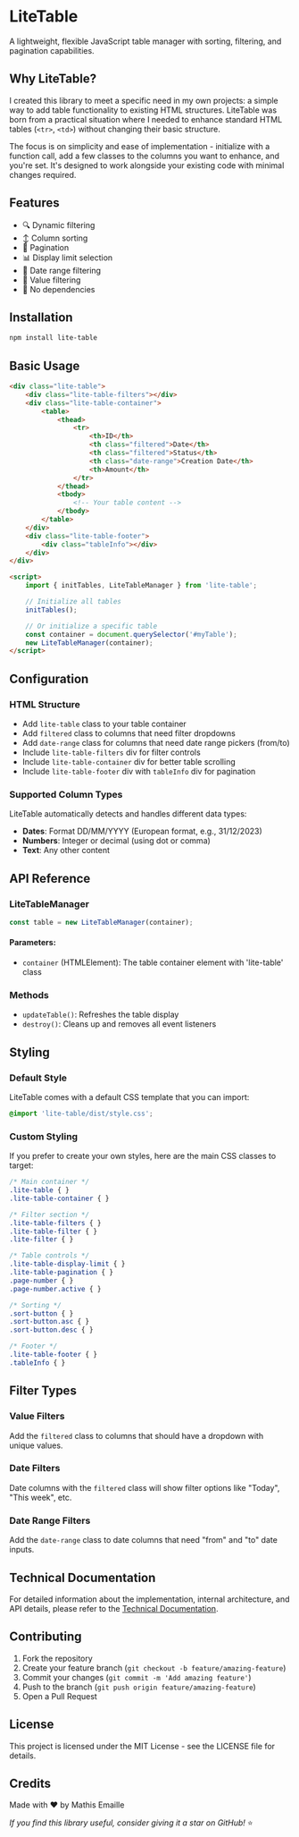 # LiteTable

A lightweight, flexible JavaScript table manager with sorting, filtering, and pagination capabilities.

## Why LiteTable?

I created this library to meet a specific need in my own projects: a simple way to add table functionality to existing HTML structures. LiteTable was born from a practical situation where I needed to enhance standard HTML tables (`<tr>`, `<td>`) without changing their basic structure.

The focus is on simplicity and ease of implementation - initialize with a function call, add a few classes to the columns you want to enhance, and you're set. It's designed to work alongside your existing code with minimal changes required.

## Features

- 🔍 Dynamic filtering
- ↕️ Column sorting
- 📄 Pagination
- 📊 Display limit selection
- 📅 Date range filtering
- 🎯 Value filtering
- 🚀 No dependencies

## Installation

```bash
npm install lite-table
```

## Basic Usage

```html
<div class="lite-table">
    <div class="lite-table-filters"></div>
    <div class="lite-table-container">
        <table>
            <thead>
                <tr>
                    <th>ID</th>
                    <th class="filtered">Date</th>
                    <th class="filtered">Status</th>
                    <th class="date-range">Creation Date</th>
                    <th>Amount</th>
                </tr>
            </thead>
            <tbody>
                <!-- Your table content -->
            </tbody>
        </table>
    </div>
    <div class="lite-table-footer">
        <div class="tableInfo"></div>
    </div>
</div>

<script>
    import { initTables, LiteTableManager } from 'lite-table';

    // Initialize all tables
    initTables();

    // Or initialize a specific table
    const container = document.querySelector('#myTable');
    new LiteTableManager(container);
</script>
```

## Configuration

### HTML Structure

- Add `lite-table` class to your table container
- Add `filtered` class to columns that need filter dropdowns
- Add `date-range` class for columns that need date range pickers (from/to)
- Include `lite-table-filters` div for filter controls
- Include `lite-table-container` div for better table scrolling
- Include `lite-table-footer` div with `tableInfo` div for pagination

### Supported Column Types

LiteTable automatically detects and handles different data types:

- **Dates**: Format DD/MM/YYYY (European format, e.g., 31/12/2023)
- **Numbers**: Integer or decimal (using dot or comma)
- **Text**: Any other content

## API Reference

### LiteTableManager

```javascript
const table = new LiteTableManager(container);
```

#### Parameters:

- `container` (HTMLElement): The table container element with 'lite-table' class

### Methods

- `updateTable()`: Refreshes the table display
- `destroy()`: Cleans up and removes all event listeners

## Styling

### Default Style

LiteTable comes with a default CSS template that you can import:

```css
@import 'lite-table/dist/style.css';
```

### Custom Styling

If you prefer to create your own styles, here are the main CSS classes to target:

```css
/* Main container */
.lite-table { }
.lite-table-container { }

/* Filter section */
.lite-table-filters { }
.lite-table-filter { }
.lite-filter { }

/* Table controls */
.lite-table-display-limit { }
.lite-table-pagination { }
.page-number { }
.page-number.active { }

/* Sorting */
.sort-button { }
.sort-button.asc { }
.sort-button.desc { }

/* Footer */
.lite-table-footer { }
.tableInfo { }
```

## Filter Types

### Value Filters

Add the `filtered` class to columns that should have a dropdown with unique values.

### Date Filters

Date columns with the `filtered` class will show filter options like "Today", "This week", etc.

### Date Range Filters

Add the `date-range` class to date columns that need "from" and "to" date inputs.

## Technical Documentation

For detailed information about the implementation, internal architecture, and API details, please refer to the [Technical Documentation](./TECHNICAL_DOCS.md).

## Contributing

1. Fork the repository
2. Create your feature branch (`git checkout -b feature/amazing-feature`)
3. Commit your changes (`git commit -m 'Add amazing feature'`)
4. Push to the branch (`git push origin feature/amazing-feature`)
5. Open a Pull Request

## License

This project is licensed under the MIT License - see the LICENSE file for details.

## Credits

Made with ❤️ by Mathis Emaille

*If you find this library useful, consider giving it a star on GitHub!* ⭐
